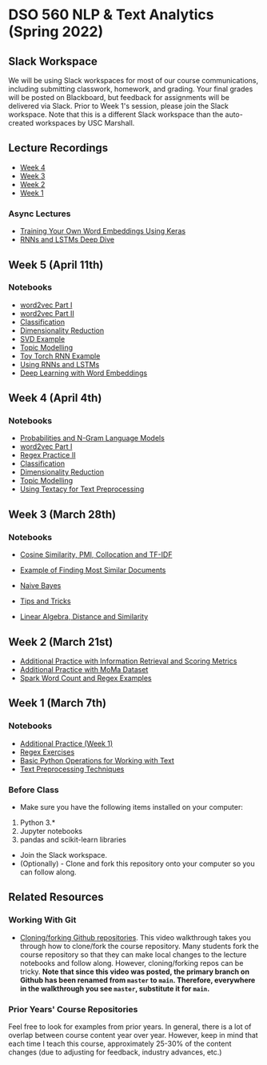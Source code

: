 # DSO 560 NLP & Text Analytics (Spring 2022)

## Slack Workspace
We will be using Slack workspaces for most of our course communications, including submitting classwork, homework, and grading. Your final grades will be posted on Blackboard, but feedback for assignments will be delivered via Slack. Prior to Week 1's session, please join the Slack workspace. 
Note that this is a different Slack workspace than the auto-created workspaces by USC Marshall.

## Lecture Recordings
* [Week 4](https://usc.zoom.us/rec/share/FE4QW2WEFjaVjMu2nX28r2ZsCPBzuP1vMe-zjrNjer4wI6gew4Nh6I2sTxMAODtX.AvfJKTLJXZ9LBKSN?startTime=1649208421000)
* [Week 3](https://usc.zoom.us/rec/share/pPVNZN0WvOjemQQTksSryQdjfud8K9A07n1kTrETM3vUhY2TuSmtSZllzETEo-lv.Ttq6RSnJl_LYPMx4?startTime=1648603737000)
* [Week 2](https://usc.zoom.us/rec/share/dJdXUo2GCjDrkI-DmEoFS7VVcTdtLFhmxgeslB-PGQaKDh0v0npBvMxrkeuWl06e.3-BBKkhmmMnb4AfG?startTime=1647999047000)
* [Week 1](https://usc.zoom.us/rec/share/WkQz2xhXt9FLfdW91XY_lZJu1fjyVvwfpZJ8u7Up0WeIPKuULlvNcDf4pdVKql6Z.aC_H890ztXp8imgk?startTime=1646792734000)

### Async Lectures

* [Training Your Own Word Embeddings Using Keras](https://youtu.be/Wp-Wb456kSU)
* [RNNs and LSTMs Deep Dive](https://youtu.be/Bt9zoPMzZZQ)

## Week 5 (April 11th)
### Notebooks
- [word2vec Part I](https://colab.research.google.com/drive/1CIAe8e36GTvjw_mytI1_mlFJPqQZU8qB?usp=sharing)
- [word2vec Part II](https://colab.research.google.com/drive/1_Hht2TlvDT5QFZ-XGUX1LHPJF3A0JUPO)
- [Classification](https://colab.research.google.com/drive/1KKJ2kFGXNYiqa8MDtTsLDTJ6cKXCdlJN?usp=sharing)
- [Dimensionality Reduction](https://colab.research.google.com/drive/1Q18c1ngdkaGAe4qnAnPJ6qv6tZR7AtSy#scrollTo=DUXVl4y74Jzm)
- [SVD Example](https://colab.research.google.com/drive/13ZpbJxOoLWkQV16s9Au0vqx3RQNDjQe5?usp=sharing)
- [Topic Modelling](https://colab.research.google.com/drive/1tnH3a_DtbpMlXUr_X09ezOL2c4ekoNfx#scrollTo=m5KWA9b0FShn)
- [Toy Torch RNN Example](https://colab.research.google.com/drive/1sZOuotJLZ8ENkZ_EB8BZXoCmS7svnvj3?usp=sharing)
- [Using RNNs and LSTMs](https://colab.research.google.com/drive/1G6bxy1OlHPeVo6zAs8TxvN5du9PHhZQf?usp=sharing)
- [Deep Learning with Word Embeddings](https://colab.research.google.com/drive/1CtQr7n6zp_mDJYpXNRSc3Fqg1JGqN194?usp=sharing)

## Week 4 (April 4th)
### Notebooks
- [Probabilities and N-Gram Language Models](https://colab.research.google.com/drive/11GHEFTywu_uFWFjtecf-mC5PeeXHcEVM?usp=sharing)
- [word2vec Part I](https://colab.research.google.com/drive/1CIAe8e36GTvjw_mytI1_mlFJPqQZU8qB?usp=sharing)
- [Regex Practice II](https://colab.research.google.com/drive/1ejE3FQQ3A98SQGGJWJN6U8JfbNqMBuYm?usp=sharing)
- [Classification](https://colab.research.google.com/drive/1KKJ2kFGXNYiqa8MDtTsLDTJ6cKXCdlJN?usp=sharing)
- [Dimensionality Reduction](https://colab.research.google.com/drive/1Q18c1ngdkaGAe4qnAnPJ6qv6tZR7AtSy#scrollTo=DUXVl4y74Jzm)
- [Topic Modelling](https://colab.research.google.com/drive/1tnH3a_DtbpMlXUr_X09ezOL2c4ekoNfx#scrollTo=m5KWA9b0FShn)
- [Using Textacy for Text Preprocessing](https://colab.research.google.com/drive/1x7uDP18uQgERzxQXKC6RY05_IW9F0mtt)

## Week 3 (March 28th)

### Notebooks
- [Cosine Similarity, PMI, Collocation and TF-IDF](https://colab.research.google.com/drive/1DiVzTkmcvwF0b5Hn_L-YZSkQj-t_hDVU?usp=sharing)
- [Example of Finding Most Similar Documents](https://colab.research.google.com/drive/1fG1T6gMWlL-AQT7bI6TJpLIAHO1G2ESa?usp=sharing)
- [Naive Bayes](https://colab.research.google.com/drive/1J2XfQEafCLQKO4AVVHeqCVg4nyC74E86?usp=sharing)
- [Tips and Tricks](https://colab.research.google.com/drive/1JEj3tF69_B0XSYNyt9Oei4DSxPqVcaad?usp=sharing)

- [Linear Algebra, Distance and Similarity](https://colab.research.google.com/drive/1CrwxdViIf2RFK0hu7rfALviGcAnFsiaZ?usp=sharing)


## Week 2 (March 21st)
- [Additional Practice with Information Retrieval and Scoring Metrics](https://colab.research.google.com/drive/1Ls90FpBt4UA3epTJJPuvnVgEAyBrJrPt#scrollTo=t7QRI4ZnkdXq)
- [Additional Practice with MoMa Dataset](https://colab.research.google.com/drive/1ShrXvEhjYX2UpcWfHZttjwvfkg9sICJM?usp=sharing)
- [Spark Word Count and Regex Examples](https://databricks-prod-cloudfront.cloud.databricks.com/public/4027ec902e239c93eaaa8714f173bcfc/5232729486082968/1540886924384845/4388619205012290/latest.html)

## Week 1 (March 7th)

### Notebooks

- [Additional Practice (Week 1)](https://colab.research.google.com/drive/188c831NLwIJDxOq9gNrr8cetRGeLvyR_?usp=sharing)
- [Regex Exercises](https://colab.research.google.com/drive/1HlAVLTZ0S9qbOlp9NuSarBQpbCe9--hx?usp=sharing)
- [Basic Python Operations for Working with Text](https://colab.research.google.com/drive/18ZnVWNOEezUTB8ax7YF2P2xgyvtUUkf3?usp=sharing)
- [Text Preprocessing Techniques](https://colab.research.google.com/drive/16Ojv3l7tY9E3zWfZUxe-FSq7UEs5hfuS?usp=sharing)

### Before Class
* Make sure you have the following items installed on your computer:
1. Python 3.*
2. Jupyter notebooks
3. pandas and scikit-learn libraries

* Join the Slack workspace.
* (Optionally) - Clone and fork this repository onto your computer so you can follow along.

## Related Resources

### Working With Git
* [Cloning/forking Github repositories](https://www.youtube.com/watch?v=vRxUGhMYHGQ). This video walkthrough takes you through how to clone/fork the course repository. Many students fork the course repository so that they can make local changes to the lecture notebooks and follow along. However, cloning/forking repos can be tricky. **Note that since this video was posted, the primary branch on Github has been renamed from `master` to `main`. Therefore, everywhere in the walkthrough you see `master`, substitute it for `main`.**

### Prior Years' Course Repositories

Feel free to look for examples from prior years. In general, there is a lot of overlap between course content year over year. However, keep in mind that each time I teach this course, approximately 25-30% of the content changes (due to adjusting for feedback, industry advances, etc.)
